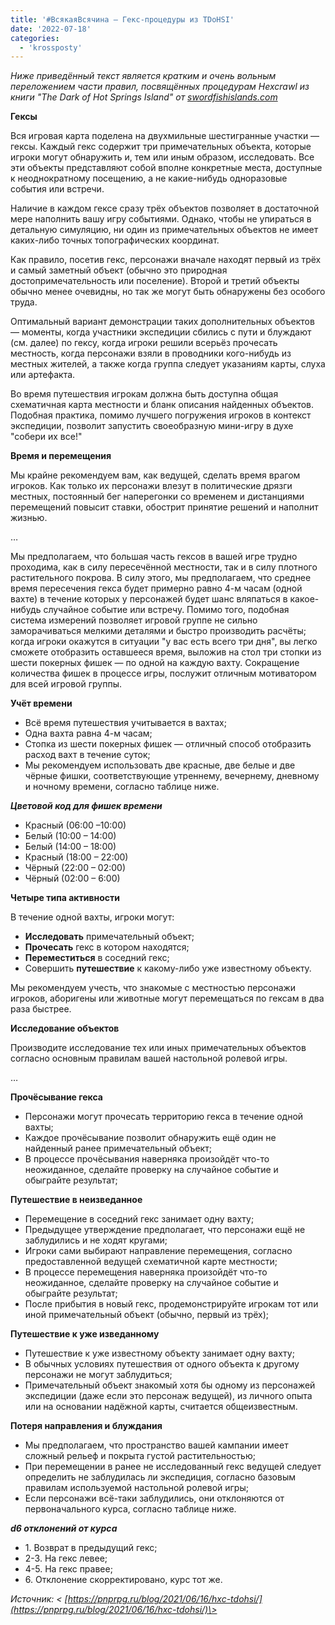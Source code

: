 ```yaml
---
title: '#ВсякаяВсячина — Гекс-процедуры из TDoHSI'
date: '2022-07-18'
categories:
  - 'krossposty'
---
```


_Ниже приведённый текст является кратким и очень вольным переложением части правил, посвящённых процедурам Hexcrawl из книги "The Dark of Hot Springs Island" от [swordfishislands.com](http://swordfishislands.com/)_

**Гексы**

Вся игровая карта поделена на двухмильные шестигранные участки — гексы. Каждый гекс содержит три примечательных объекта, которые игроки могут обнаружить и, тем или иным образом, исследовать. Все эти объекты представляют собой вполне конкретные места, доступные к неоднократному посещению, а не какие-нибудь одноразовые события или встречи.

Наличие в каждом гексе сразу трёх объектов позволяет в достаточной мере наполнить вашу игру событиями. Однако, чтобы не упираться в детальную симуляцию, ни один из примечательных объектов не имеет каких-либо точных топографических координат.

Как правило, посетив гекс, персонажи вначале находят первый из трёх и самый заметный объект (обычно это природная достопримечательность или поселение). Второй и третий объекты обычно менее очевидны, но так же могут быть обнаружены без особого труда.

Оптимальный вариант демонстрации таких дополнительных объектов — моменты, когда участники экспедиции сбились с пути и блуждают (см. далее) по гексу, когда игроки решили всерьёз прочесать местность, когда персонажи взяли в проводники кого-нибудь из местных жителей, а также когда группа следует указаниям карты, слуха или артефакта.

Во время путешествия игрокам должна быть доступна общая схематичная карта местности и бланк описания найденных объектов. Подобная практика, помимо лучшего погружения игроков в контекст экспедиции, позволит запустить своеобразную мини-игру в духе "собери их все!"

**Время и перемещения**

Мы крайне рекомендуем вам, как ведущей, сделать время врагом игроков. Как только их персонажи влезут в политические дрязги местных, постоянный бег наперегонки со временем и дистанциями перемещений повысит ставки, обострит принятие решений и наполнит жизнью.

…

Мы предполагаем, что большая часть гексов в вашей игре трудно проходима, как в силу пересечённой местности, так и в силу плотного растительного покрова. В силу этого, мы предполагаем, что среднее время пересечения гекса будет примерно равно 4-м часам (одной вахте) в течение которых у персонажей будет шанс вляпаться в какое-нибудь случайное событие или встречу. Помимо того, подобная система измерений позволяет игровой группе не сильно заморачиваться мелкими деталями и быстро производить расчёты; когда игроки окажутся в ситуации "у вас есть всего три дня", вы легко сможете отобразить оставшееся время, выложив на стол три стопки из шести покерных фишек — по одной на каждую вахту. Сокращение количества фишек в процессе игры, послужит отличным мотиватором для всей игровой группы.

**Учёт времени**

- Всё время путешествия учитывается в вахтах;
- Одна вахта равна 4-м часам;
- Стопка из шести покерных фишек — отличный способ отобразить расход вахт в течение суток;
- Мы рекомендуем использовать две красные, две белые и две чёрные фишки, соответствующие утреннему, вечернему, дневному и ночному времени, согласно таблице ниже.

**_Цветовой код для фишек времени_**

- Красный (06:00 –10:00)
- Белый (10:00 – 14:00)
- Белый (14:00 – 18:00)
- Красный (18:00 – 22:00)
- Чёрный (22:00 – 02:00)
- Чёрный (02:00 – 6:00)

**Четыре типа активности**

В течение одной вахты, игроки могут:

- **Исследовать** примечательный объект;
- **Прочесать** гекс в котором находятся;
- **Переместиться** в соседний гекс;
- Совершить **путешествие** к какому-либо уже известному объекту.

Мы рекомендуем учесть, что знакомые с местностью персонажи игроков, аборигены или животные могут перемещаться по гексам в два раза быстрее.

**Исследование объектов**

Производите исследование тех или иных примечательных объектов согласно основным правилам вашей настольной ролевой игры.

…

**Прочёсывание гекса**

- Персонажи могут прочесать территорию гекса в течение одной вахты;
- Каждое прочёсывание позволит обнаружить ещё один не найденный ранее примечательный объект;
- В процессе прочёсывания наверняка произойдёт что-то неожиданное, сделайте проверку на случайное событие и обыграйте результат;

**Путешествие в неизведанное**

- Перемещение в соседний гекс занимает одну вахту;
- Предыдущее утверждение предполагает, что персонажи ещё не заблудились и не ходят кругами;
- Игроки сами выбирают направление перемещения, согласно предоставленной ведущей схематичной карте местности;
- В процессе перемещения наверняка произойдёт что-то неожиданное, сделайте проверку на случайное событие и обыграйте результат;
- После прибытия в новый гекс, продемонстрируйте игрокам тот или иной примечательный объект (обычно, первый из трёх);

**Путешествие к уже изведанному**

- Путешествие к уже известному объекту занимает одну вахту;
- В обычных условиях путешествия от одного объекта к другому персонажи не могут заблудиться;
- Примечательный объект знакомый хотя бы одному из персонажей экспедиции (даже если это персонаж ведущей), из личного опыта или на основании надёжной карты, считается общеизвестным.

**Потеря направления и блуждания**

- Мы предполагаем, что пространство вашей кампании имеет сложный рельеф и покрыта густой растительностью;
- При перемещении в ранее не исследованный гекс ведущей следует определить не заблудилась ли экспедиция, согласно базовым правилам используемой настольной ролевой игры;
- Если персонажи всё-таки заблудились, они отклоняются от первоначального курса, согласно таблице ниже.

**_d6 отклонений от курса_**

- 1\. Возврат в предыдущий гекс;
- 2-3. На гекс левее;
- 4-5. На гекс правее;
- 6\. Отклонение скорректировано, курс тот же.

_Источник: < [https://pnprpg.ru/blog/2021/06/16/hxc-tdohsi/](https://pnprpg.ru/blog/2021/06/16/hxc-tdohsi/)\>_
